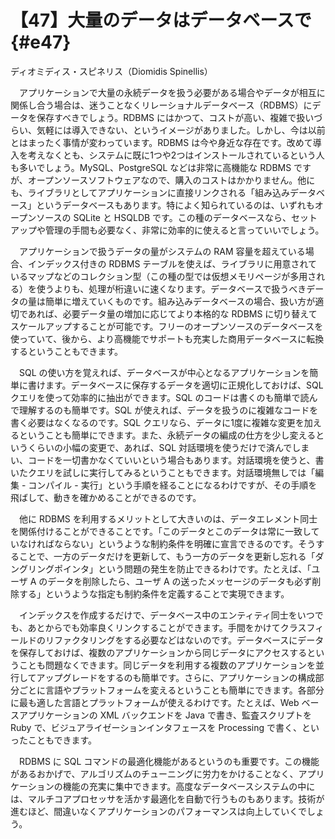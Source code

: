 # 【47】大量のデータはデータベースで{#e47}

<div class="author">ディオミディス・スピネリス（Diomidis Spinellis）</div>

　アプリケーションで大量の永続データを扱う必要がある場合やデータが相互に関係し合う場合は、迷うことなくリレーショナルデータベース（RDBMS）にデータを保存すべきでしょう。RDBMS にはかつて、コストが高い、複雑で扱いづらい、気軽には導入できない、というイメージがありました。しかし、今は以前とはまったく事情が変わっています。RDBMS は今や身近な存在です。改めて導入を考えなくとも、システムに既に1つや2つはインストールされているという人も多いでしょう。MySQL、PostgreSQL などは非常に高機能な RDBMS ですが、オープンソースソフトウェアなので、購入のコストはかかりません。他にも、ライブラリとしてアプリケーションに直接リンクされる「組み込みデータベース」というデータベースもあります。特によく知られているのは、いずれもオープンソースの SQLite と HSQLDB です。この種のデータベースなら、セットアップや管理の手間も必要なく、非常に効率的に使えると言っていいでしょう。

　アプリケーションで扱うデータの量がシステムの RAM 容量を超えている場合、インデックス付きの RDBMS テーブルを使えば、ライブラリに用意されているマップなどのコレクション型（この種の型では仮想メモリページが多用される）を使うよりも、処理が桁違いに速くなります。データベースで扱うべきデータの量は簡単に増えていくものです。組み込みデータベースの場合、扱い方が適切であれば、必要データ量の増加に応じてより本格的な RDBMS に切り替えてスケールアップすることが可能です。フリーのオープンソースのデータベースを使っていて、後から、より高機能でサポートも充実した商用データベースに転換するということもできます。

　SQL の使い方を覚えれば、データベースが中心となるアプリケーションを簡単に書けます。データベースに保存するデータを適切に正規化しておけば、SQL クエリを使って効率的に抽出ができます。SQL のコードは書くのも簡単で読んで理解するのも簡単です。SQL が使えれば、データを扱うのに複雑なコードを書く必要はなくなるのです。SQL クエリなら、データに1度に複雑な変更を加えるということも簡単にできます。また、永続データの編成の仕方を少し変えるというくらいの小幅の変更で、あれば、SQL 対話環境を使うだけで済んでしまい、コードを一切書かなくていいという場合もあります。対話環境を使うと、書いたクエリを試しに実行してみるということもできます。対話環境無しでは「編集 - コンパイル - 実行」という手順を経ることになるわけですが、その手順を飛ばして、動きを確かめることができるのです。

　他に RDBMS を利用するメリットとして大きいのは、データエレメント同士を関係付けることができることです。「このデータとこのデータは常に一致していなければならない」というような制約条件を明確に宣言できるのです。そうすることで、一方のデータだけを更新して、もう一方のデータを更新し忘れる「ダングリングポインタ」という問題の発生を防止できるわけです。たとえば、「ユーザ A のデータを削除したら、ユーザ A の送ったメッセージのデータも必ず削除する」というような指定も制約条件を定義することで実現できます。

　インデックスを作成するだけで、データベース中のエンティティ同士をいつでも、あとからでも効率良くリンクすることができます。手間をかけてクラスフィールドのリファクタリングをする必要などはないのです。データベースにデータを保存しておけば、複数のアプリケーションから同じデータにアクセスするということも問題なくできます。同じデータを利用する複数のアプリケーションを並行してアップグレードをするのも簡単です。さらに、アプリケーションの構成部分ごとに言語やプラットフォームを変えるということも簡単にできます。各部分に最も適した言語とプラットフォームが使えるわけです。たとえば、Web ベースアプリケーションの XML バックエンドを Java で書き、監査スクリプトを Ruby で、ビジュアライゼーションインタフェースを Processing で書く、といったこともできます。

　RDBMS に SQL コマンドの最適化機能があるというのも重要です。この機能があるおかげで、アルゴリズムのチューニングに労力をかけることなく、アプリケーションの機能の充実に集中できます。高度なデータベースシステムの中には、マルチコアプロセッサを活かす最適化を自動で行うものもあります。技術が進むほど、間違いなくアプリケーションのパフォーマンスは向上していくでしょう。
